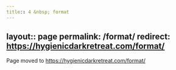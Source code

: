 ```yaml
---
title:: 4 &nbsp; format
---
```

layout:: page
permalink: /format/
redirect: https://hygienicdarkretreat.com/format/
---

Page moved to <https://hygienicdarkretreat.com/format/>

